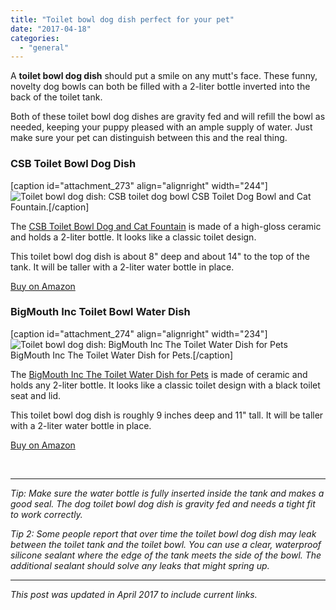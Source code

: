 ```yaml
---
title: "Toilet bowl dog dish perfect for your pet"
date: "2017-04-18"
categories: 
  - "general"
---
```


A **toilet bowl dog dish** should put a smile on any mutt's face. These funny, novelty dog bowls can both be filled with a 2-liter bottle inverted into the back of the toilet tank.

Both of these toilet bowl dog dishes are gravity fed and will refill the bowl as needed, keeping your puppy pleased with an ample supply of water. Just make sure your pet can distinguish between this and the real thing.

### CSB Toilet Bowl Dog Dish

\[caption id="attachment\_273" align="alignright" width="244"\]![Toilet bowl dog dish: CSB toilet dog bowl](images/71W9ub4avLL._SL1500_-244x300.jpg) CSB Toilet Dog Bowl and Cat Fountain.\[/caption\]

The [CSB Toilet Bowl Dog and Cat Fountain](http://amzn.to/2oJiQ25) is made of a high-gloss ceramic and holds a 2-liter bottle. It looks like a classic toilet design.

This toilet bowl dog dish is about 8" deep and about 14" to the top of the tank. It will be taller with a 2-liter water bottle in place.

[Buy on Amazon](http://amzn.to/2oJiQ25)

### BigMouth Inc Toilet Bowl Water Dish

\[caption id="attachment\_274" align="alignright" width="234"\]![Toilet bowl dog dish: BigMouth Inc The Toilet Water Dish for Pets](images/71-c5p3zn7L._SL1500_-234x300.jpg) BigMouth Inc The Toilet Water Dish for Pets.\[/caption\]

The [BigMouth Inc The Toilet Water Dish for Pets](http://amzn.to/2pySRbW) is made of ceramic and holds any 2-liter bottle. It looks like a classic toilet design with a black toilet seat and lid.

This toilet bowl dog dish is roughly 9 inches deep and 11" tall. It will be taller with a 2-liter water bottle in place.

[Buy on Amazon](http://amzn.to/2pySRbW)

 

* * *

_Tip: Make sure the water bottle is fully inserted inside the tank and makes a good seal. The dog toilet bowl dog dish is gravity fed and needs a tight fit to work correctly._

_Tip 2: Some people report that over time the toilet bowl dog dish may leak between the toilet tank and the toilet bowl. You can use a clear, waterproof silicone sealant where the edge of the tank meets the side of the bowl. The additional sealant should solve any leaks that might spring up._

* * *

_This post was updated in April 2017 to include current links._
